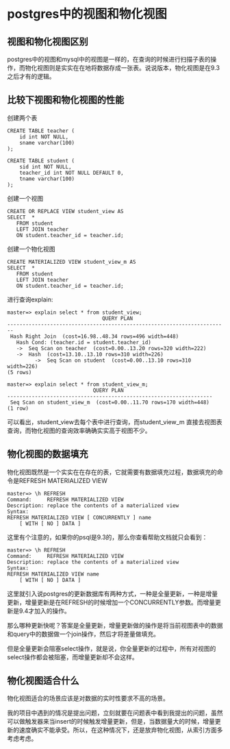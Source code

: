 # postgres中的视图和物化视图

## 视图和物化视图区别

postgres中的视图和mysql中的视图是一样的，在查询的时候进行扫描子表的操作，而物化视图则是实实在在地将数据存成一张表。说说版本，物化视图是在9.3 之后才有的逻辑。

## 比较下视图和物化视图的性能

创建两个表

    CREATE TABLE teacher (
        id int NOT NULL,
        sname varchar(100)
    );

    CREATE TABLE student (
        sid int NOT NULL,
        teacher_id int NOT NULL DEFAULT 0,
        tname varchar(100)
    );

创建一个视图

    CREATE OR REPLACE VIEW student_view AS
    SELECT  *
       FROM student
       LEFT JOIN teacher 
       ON student.teacher_id = teacher.id;

创建一个物化视图

    CREATE MATERIALIZED VIEW student_view_m AS
    SELECT  *
       FROM student
       LEFT JOIN teacher 
       ON student.teacher_id = teacher.id;

进行查询explain:

    master=> explain select * from student_view;
                                   QUERY PLAN
    ------------------------------------------------------------------------
     Hash Right Join  (cost=16.98..48.34 rows=496 width=448)
       Hash Cond: (teacher.id = student.teacher_id)
       ->  Seq Scan on teacher  (cost=0.00..13.20 rows=320 width=222)
       ->  Hash  (cost=13.10..13.10 rows=310 width=226)
             ->  Seq Scan on student  (cost=0.00..13.10 rows=310 width=226)
    (5 rows)

    master=> explain select * from student_view_m;
                                QUERY PLAN
    -------------------------------------------------------------------
     Seq Scan on student_view_m  (cost=0.00..11.70 rows=170 width=448)
    (1 row)

可以看出，student_view去每个表中进行查询，而student_view_m 直接去视图表查询，而物化视图的查询效率确确实实高于视图不少。

## 物化视图的数据填充

物化视图既然是一个实实在在存在的表，它就需要有数据填充过程，数据填充的命令是REFRESH MATERIALIZED VIEW

    master=> \h REFRESH
    Command:     REFRESH MATERIALIZED VIEW
    Description: replace the contents of a materialized view
    Syntax:
    REFRESH MATERIALIZED VIEW [ CONCURRENTLY ] name
        [ WITH [ NO ] DATA ]

这里有个注意的，如果你的psql是9.3的，那么你查看帮助文档就只会看到：

    master=> \h REFRESH
    Command:     REFRESH MATERIALIZED VIEW
    Description: replace the contents of a materialized view
    Syntax:
    REFRESH MATERIALIZED VIEW name
        [ WITH [ NO ] DATA ]

这里就引入说postgres的更新数据库有两种方式，一种是全量更新，一种是增量更新，增量更新是在REFRESH的时候增加一个CONCURRENTLY参数。而增量更新是9.4才加入的操作。

那么哪种更新快呢？答案是全量更新，增量更新做的操作是将当前视图表中的数据和query中的数据做一个join操作，然后才将差量做填充。

但是全量更新会阻塞select操作，就是说，你全量更新的过程中，所有对视图的select操作都会被阻塞，而增量更新却不会这样。

## 物化视图适合什么

物化视图适合的场景应该是对数据的实时性要求不高的场景。

我的项目中遇到的情况是提出问题，立刻就要在问题表中看到我提出的问题，虽然可以做触发器来当insert的时候触发增量更新，但是，当数据量大的时候，增量更新的速度确实不能承受。所以，在这种情况下，还是放弃物化视图，从索引方面多考虑考虑。